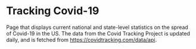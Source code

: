 # Tracking Covid-19

Page that displays current national and state-level statistics on the spread of Covid-19 in the US. The data from the Covid Tracking Project is updated daily, and is fetched from https://covidtracking.com/data/api.
